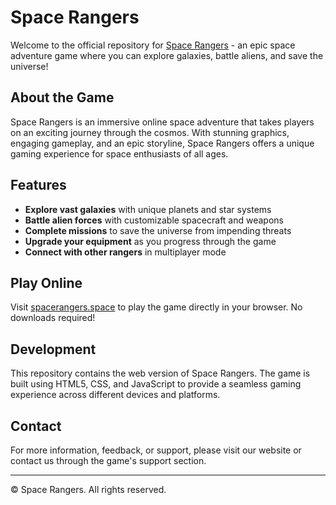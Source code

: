 # Space Rangers

Welcome to the official repository for [Space Rangers](https://spacerangers.space) - an epic space adventure game where you can explore galaxies, battle aliens, and save the universe!

## About the Game

Space Rangers is an immersive online space adventure that takes players on an exciting journey through the cosmos. With stunning graphics, engaging gameplay, and an epic storyline, Space Rangers offers a unique gaming experience for space enthusiasts of all ages.

## Features

- **Explore vast galaxies** with unique planets and star systems
- **Battle alien forces** with customizable spacecraft and weapons
- **Complete missions** to save the universe from impending threats
- **Upgrade your equipment** as you progress through the game
- **Connect with other rangers** in multiplayer mode

## Play Online

Visit [spacerangers.space](https://spacerangers.space) to play the game directly in your browser. No downloads required!

## Development

This repository contains the web version of Space Rangers. The game is built using HTML5, CSS, and JavaScript to provide a seamless gaming experience across different devices and platforms.

## Contact

For more information, feedback, or support, please visit our website or contact us through the game's support section.

---

© Space Rangers. All rights reserved.